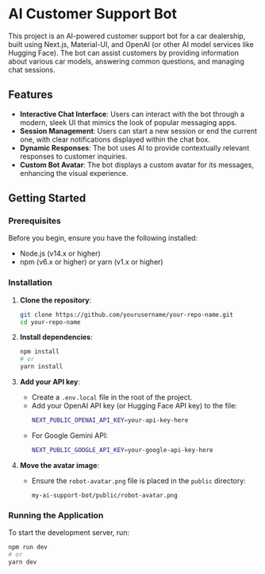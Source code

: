 # AI Customer Support Bot

This project is an AI-powered customer support bot for a car dealership, built using Next.js, Material-UI, and OpenAI (or other AI model services like Hugging Face). The bot can assist customers by providing information about various car models, answering common questions, and managing chat sessions.

## Features

- **Interactive Chat Interface**: Users can interact with the bot through a modern, sleek UI that mimics the look of popular messaging apps.
- **Session Management**: Users can start a new session or end the current one, with clear notifications displayed within the chat box.
- **Dynamic Responses**: The bot uses AI to provide contextually relevant responses to customer inquiries.
- **Custom Bot Avatar**: The bot displays a custom avatar for its messages, enhancing the visual experience.

## Getting Started

### Prerequisites

Before you begin, ensure you have the following installed:

- Node.js (v14.x or higher)
- npm (v6.x or higher) or yarn (v1.x or higher)

### Installation

1. **Clone the repository**:
    ```bash
    git clone https://github.com/yourusername/your-repo-name.git
    cd your-repo-name
    ```

2. **Install dependencies**:
    ```bash
    npm install
    # or
    yarn install
    ```

3. **Add your API key**:
    - Create a `.env.local` file in the root of the project.
    - Add your OpenAI API key (or Hugging Face API key) to the file:
      ```bash
      NEXT_PUBLIC_OPENAI_API_KEY=your-api-key-here
      ```
    - For Google Gemini API:
      ```bash
      NEXT_PUBLIC_GOOGLE_API_KEY=your-google-api-key-here
      ```

4. **Move the avatar image**:
    - Ensure the `robot-avatar.png` file is placed in the `public` directory:
      ```
      my-ai-support-bot/public/robot-avatar.png
      ```

### Running the Application

To start the development server, run:

```bash
npm run dev
# or
yarn dev
